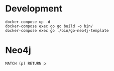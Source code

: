 # Development

```
docker-compose up -d
docker-compose exec go go build -o bin/
docker-compose exec go ./bin/go-neo4j-template
```

# Neo4j

```
MATCH (p) RETURN p
```
